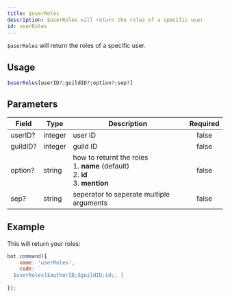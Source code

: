 ```yaml
---
title: $userRoles
description: $userRoles will return the roles of a specific user.
id: userRoles
---
```


`$userRoles` will return the roles of a specific user.

## Usage

```php
$userRoles[userID?;guildID?;option?;sep?]
```

## Parameters

| Field    | Type    | Description                                                                                  | Required |
|----------|---------|----------------------------------------------------------------------------------------------|:--------:|
| userID?  | integer | user ID                                                                                      |  false   |
| guildID? | integer | guild ID                                                                                     |  false   |
| option?  | string  | how to returnt the roles <br /> 1. **name** (default) <br /> 2. **id** <br /> 3. **mention** |  false   |
| sep?     | string  | seperator to seperate multiple arguments                                                     |  false   |

## Example

This will return your roles:

```javascript
bot.command({
    name: 'userRoles',
    code: `
  $userRoles[$authorID;$guildID;id;, ]
  `
});
```

